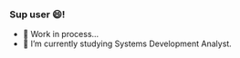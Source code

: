 ### Sup user 😄!

- 🔭 Work in process...
- 🌱 I’m currently studying Systems Development Analyst.

<!--
**caiorr1/caiorr1** is a ✨ _special_ ✨ repository because its `README.md` (this file) appears on your GitHub profile.

